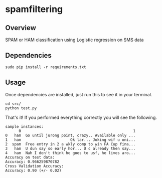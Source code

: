 # spamfiltering

## Overview

SPAM or  HAM classification using Logistic regression on SMS data 

## Dependencies

```sudo pip install -r requirements.txt```

## Usage

Once dependencies are installed, just run this to see it in your terminal. 

```
cd src/
python test.py
```

That's it! If you performed everything correctly you will see the following.

```
sample instances:
      0                                                  1
0   ham  Go until jurong point, crazy.. Available only ...
1   ham                      Ok lar... Joking wif u oni...
2  spam  Free entry in 2 a wkly comp to win FA Cup fina...
3   ham  U dun say so early hor... U c already then say...
4   ham  Nah I don't think he goes to usf, he lives aro...
Accuracy on test data:
Accuracy: 0.966259870782
Cross Validation Accuracy:
Accuracy: 0.90 (+/- 0.02)

```
